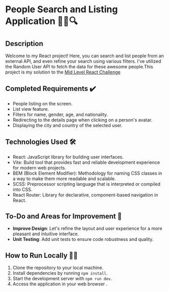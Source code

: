 # People Search and Listing Application 🕵️‍♂️🔍

## Description

Welcome to my React project! Here, you can search and list people from an external API, and even refine your search using various filters. I've utilized the Random User API to fetch the data for these awesome people.This project is my solution to the [Mid Level React Challenge ](https://github.com/1STi/react-users-challenge)

## Completed Requirements ✔️

-   People listing on the screen.
-   List view feature.
-   Filters for name, gender, age, and nationality.
-   Redirecting to the details page when clicking on a person's avatar.
-   Displaying the city and country of the selected user.

## Technologies Used 🛠️

-   React: JavaScript library for building user interfaces.
-   Vite: Build tool that provides fast and reliable development experience for modern web projects.
-   BEM (Block Element Modifier): Methodology for naming CSS classes in a way to make them more readable and scalable.
-   SCSS: Preprocessor scripting language that is interpreted or compiled into CSS.
-   React Router: Library for declarative, component-based navigation in React.

## To-Do and Areas for Improvement 🚀

-   **Improve Design**: Let's refine the layout and user experience for a more pleasant and intuitive interface.
-   **Unit Testing**: Add unit tests to ensure code robustness and quality. 

## How to Run Locally 🏃‍♂️ 

1.  Clone the repository to your local machine. 
3.  Install dependencies by running  `npm install`.
4.  Start the development server with  `npm run dev`.
5.  Access the application in your web browser .
